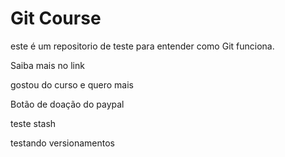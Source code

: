 # Git Course

este é um repositorio de teste para entender como Git funciona.

Saiba mais no link

gostou do curso e quero mais

Botão de doação do paypal

teste stash

testando versionamentos
